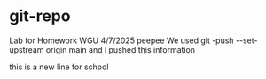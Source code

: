 # git-repo
Lab for Homework WGU 4/7/2025 peepee
We used git -push --set-upstream origin main 
and i pushed this information


this is a new line for school